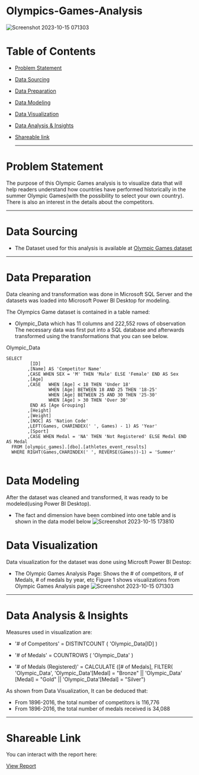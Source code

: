 # Olympics-Games-Analysis
![Screenshot 2023-10-15 071303](https://github.com/ZeyadMoawad/Olympics-Games-Analysis/assets/96973429/9fc7f5ac-6191-4c79-b665-3c31a6e51497)
# Table of Contents
- [Problem Statement](https://github.com/ZeyadMoawad/Olympics-Games-Analysis/edit/main/README.md#problem-statement)
- [Data Sourcing](https://github.com/ZeyadMoawad/Olympics-Games-Analysis/edit/main/README.md#data-sourcing)
- [Data Preparation](https://github.com/ZeyadMoawad/Olympics-Games-Analysis/edit/main/README.md#data-preparation)
- [Data Modeling](https://github.com/ZeyadMoawad/Olympics-Games-Analysis/edit/main/README.md#data-modeling)
- [Data Visualization](https://github.com/ZeyadMoawad/Olympics-Games-Analysis/edit/main/README.md#data-visualization)
- [Data Analysis & Insights](https://github.com/ZeyadMoawad/Olympics-Games-Analysis/edit/main/README.md#data-analysis--insights)
- [Shareable link](https://github.com/ZeyadMoawad/Olympics-Games-Analysis/edit/main/README.md#shareable-link)
  
  ---------------------------------------------
 # Problem Statement
 The purpose of this Olympic Games analysis is to visualize data that will help readers understand how countries have performed historically in the summer Olympic Games(with the possibility to select your own country). There is also an interest in the details about the competitors.
__________________________________
# Data Sourcing
- The Dataset used for this analysis is available at [Olympic Games dataset](https://www.dropbox.com/s/3sxwx52o3x8ozj7/olympic_games.bak?dl=0)
- ------------------------------------------------------
# Data Preparation
Data cleaning and transformation was done in Microsoft SQL Server and the datasets was loaded into Microsoft Power BI Desktop for modeling.

The Olympics Game dataset is contained in a table named:

  - Olympic_Data which has 11 columns and 222,552 rows of observation
The necessary data was first put into a SQL database and afterwards transformed using the transformations that you can see below.

Olympic_Data

```
SELECT
         [ID]
        ,[Name] AS 'Competitor Name'
        ,CASE WHEN SEX = 'M' THEN 'Male' ELSE 'Female' END AS Sex
        ,[Age]
		,CASE	WHEN [Age] < 18 THEN 'Under 18'
				WHEN [Age] BETWEEN 18 AND 25 THEN '18-25'
				WHEN [Age] BETWEEN 25 AND 30 THEN '25-30'
				WHEN [Age] > 30 THEN 'Over 30'
		 END AS [Age Grouping]
        ,[Height]
        ,[Weight]
        ,[NOC] AS 'Nation Code'
        ,LEFT(Games, CHARINDEX(' ', Games) - 1) AS 'Year' 
        ,[Sport]
        ,CASE WHEN Medal = 'NA' THEN 'Not Registered' ELSE Medal END AS Medal 
  FROM [olympic_games].[dbo].[athletes_event_results]
  WHERE RIGHT(Games,CHARINDEX(' ', REVERSE(Games))-1) = 'Summer'
  
```
# Data Modeling
After the dataset was cleaned and transformed, it was ready to be modeled(using Power BI Desktop).

- The fact and dimension have been combined into one table and is shown in the data model below
![Screenshot 2023-10-15 173810](https://github.com/ZeyadMoawad/Olympics-Games-Analysis/assets/96973429/c42fc2d8-926a-4810-96bb-e6a7a9c0624e)
# Data Visualization
Data visualization for the dataset was done using Microsft Power BI Destop:
- The Olympic Games Analysis Page: Shows the # of competitors, # of Medals, # of medals by year, etc
Figure 1 shows visualizations from Olympic Games Analysis page
![Screenshot 2023-10-15 071303](https://github.com/ZeyadMoawad/Olympics-Games-Analysis/assets/96973429/cc4be3b3-bed3-4c52-8070-e14d8c6b5ff8)

---------------------
# Data Analysis & Insights
Measures used in visualization are:

- '# of Competitors' = DISTINTCOUNT ( 'Olympic_Data[ID] )

- '# of Medals' = COUNTROWS ( 'Olympic_Data' )

- '# of Medals (Registered)' = CALCULATE ([# of Medals], FILTER( 'Olympic_Data', 'Olympic_Data'[Medal] = "Bronze" || 'Olympic_Data' [Medal] = "Gold" || 'Olympic_Data'[Medal] = "Silver")

As shown from Data Visualization, It can be deduced that:

- From 1896-2016, the total number of competitors is 116,776
- From 1896-2016, the total number of medals received is 34,088
- -----------------------------------
# Shareable Link
You can interact with the report here:

[View Report](https://app.powerbi.com/view?r=eyJrIjoiYTRiNDcxNTItZDc1MC00ZjM1LTk1ZjktYjhkMWFhNzlkMDczIiwidCI6ImRmODY3OWNkLWE4MGUtNDVkOC05OWFjLWM4M2VkN2ZmOTVhMCJ9)

